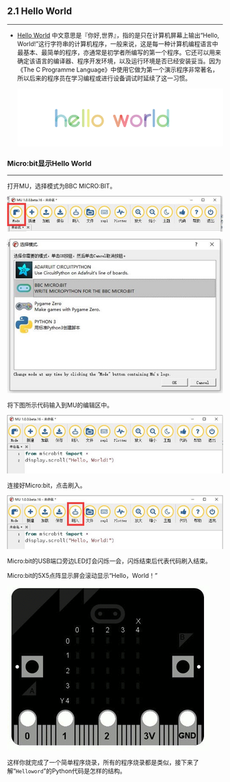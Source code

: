 ## 2.1 Hello World ##
----------

- [Hello World](http://microbit.org/) 中文意思是『你好,世界』，指的是只在计算机屏幕上输出“Hello, World!”这行字符串的计算机程序，一般来说，这是每一种计算机编程语言中最基本、最简单的程序，亦通常是初学者所编写的第一个程序。它还可以用来确定该语言的编译器、程序开发环境，以及运行环境是否已经安装妥当。因为《The C Programme Language》中使用它做为第一个演示程序非常著名，所以后来的程序员在学习编程或进行设备调试时延续了这一习惯。

	![](./images/NgF2Ym0.png)

### Micro:bit显示Hello World ###
----------

打开MU，选择模式为BBC MICRO:BIT。

![](./images/5QZEbSf.jpg)

![](./images/cNxJRsK.jpg)

将下图所示代码输入到MU的编辑区中。

![](./images/E7Q2qcW.jpg)

连接好Micro:bit，点击刷入。

![](./images/ocnxvQL.jpg)

Micro:bit的USB端口旁边LED灯会闪烁一会，闪烁结束后代表代码刷入结束。

Micro:bit的5X5点阵显示屏会滚动显示“Hello，World！”

![](./images/dC7734T.gif)

这样你就完成了一个简单程序烧录，所有的程序烧录都是类似，接下来了解“`Helloword`”的Python代码是怎样的结构。
